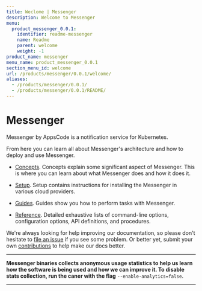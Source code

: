```yaml
---
title: Weclome | Messenger
description: Welcome to Messenger
menu:
  product_messenger_0.0.1:
    identifier: readme-messenger
    name: Readme
    parent: welcome
    weight: -1
product_name: messenger
menu_name: product_messenger_0.0.1
section_menu_id: welcome
url: /products/messenger/0.0.1/welcome/
aliases:
  - /products/messenger/0.0.1/
  - /products/messenger/0.0.1/README/
---
```


# Messenger
Messenger by AppsCode is a notification service for Kubernetes.

From here you can learn all about Messenger's architecture and how to deploy and use Messenger.

- [Concepts](/docs/concepts/). Concepts explain some significant aspect of Messenger. This is where you can learn about what Messenger does and how it does it.

- [Setup](/docs/setup/). Setup contains instructions for installing
  the Messenger in various cloud providers.

- [Guides](/docs/guides/). Guides show you how to perform tasks with Messenger.

- [Reference](/docs/reference/). Detailed exhaustive lists of
command-line options, configuration options, API definitions, and procedures.

We're always looking for help improving our documentation, so please don't hesitate to [file an issue](https://github.com/kubedb/user-manager/issues/new) if you see some problem. Or better yet, submit your own [contributions](/docs/CONTRIBUTING.md) to help
make our docs better.

---

**Messenger binaries collects anonymous usage statistics to help us learn how the software is being used and how we can improve it. To disable stats collection, run the caner with the flag** `--enable-analytics=false`.

---
